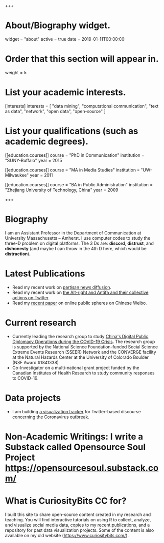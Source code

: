 +++
# About/Biography widget.
widget = "about"
active = true
date = 2019-01-11T00:00:00

# Order that this section will appear in.
weight = 5

# List your academic interests.
[interests]
  interests = [
    "data mining",
    "computational communication",
    "text as data",
    "network",
    "open data",
    "open-source"
  ]

# List your qualifications (such as academic degrees).
[[education.courses]]
  course = "PhD in Communication"
  institution = "SUNY-Buffalo"
  year = 2015

[[education.courses]]
  course = "MA in Media Studies"
  institution = "UW-Milwaukee"
  year = 2011

[[education.courses]]
  course = "BA in Public Administration"
  institution = "Zhejiang University of Technology, China"
  year = 2009
 
+++
# Biography
I am an Assistant Professor in the Department of Communication at University Massachusetts – Amherst. I use computer codes to study the three-D problem on digital platforms. The 3 Ds are: **discord**, **distrust**, and **dishonesty** (and maybe I can throw in the 4th D here, which would be **distraction**).

# Latest Publications
* Read my recent work on [partisan news diffusion](https://www.tandfonline.com/doi/abs/10.1080/21670811.2020.1761264).
* Read my recent work on [the Alt-right and Antifa and their collective actions on Twitter](https://ijoc.org/index.php/ijoc/article/view/11978/2978).
* Read my [recent paper](https://www.sciencedirect.com/science/article/abs/pii/S0736585319307774) on online public spheres on Chinese Weibo.

# Current research
* Currently leading the research group to study [China's Digital Public Diplomacy Operations during the COVID-19 Crisis](https://converge.colorado.edu/resources/covid-19/working-groups/research-networks-methods-ethics/mapping-chinas-public-diplomacy-operations-on-twitter-during-the-covid-19-crisis). The research group is supported by the National Science Foundation-funded Social Science Extreme Events Research (SSEER) Network and the CONVERGE facility at the Natural Hazards Center at the University of Colorado Boulder (NSF Award #1841338)
* Co-Investigator on a multi-national grant project funded by the Canadian Institutes of Health Research to study community responses to COVID-19. 

# Data projects
* I am building [a visualization tracker](https://weiaiwayne.github.io/COVID19Twitter/) for Twitter-based discourse concerning the Coronavirus outbreak.

# Non-Academic Writings: I write a Substack called Opensource Soul Project https://opensourcesoul.substack.com/ 

# What is CuriosityBits CC for?

I built this site to share open-source content created in my research and teaching. You will find interactive tutorials on using R to collect, analyze, and visualize social media data, copies to my recent publications, and a repository for past data visualization projects. Some of the content is also available on my old website (https://www.curiositybits.com/).
